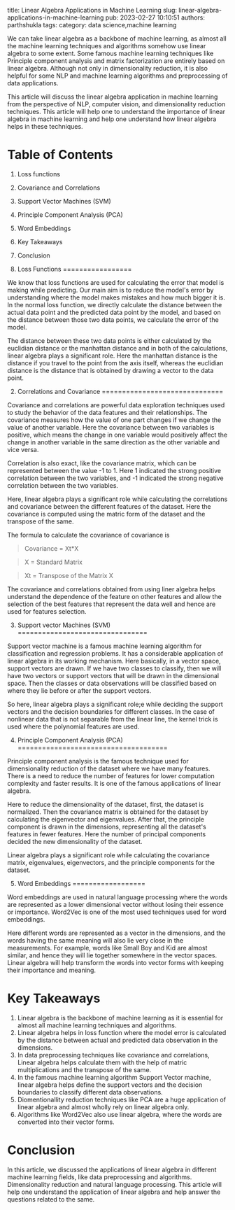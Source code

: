 title: Linear Algebra Applications in Machine Learning
slug: linear-algebra-applications-in-machine-learning
pub: 2023-02-27 10:10:51
authors: parthshukla
tags: 
category: data science,machine learning

We can take linear algebra as a backbone of machine learning, as almost all the machine learning techniques and algorithms somehow use linear algebra to some extent. Some famous machine learning techniques like Principle component analysis and matrix factorization are entirely based on linear algebra. Although not only in dimensionality reduction, it is also helpful for some NLP and machine learning algorithms and preprocessing of data applications.

This article will discuss the linear algebra application in machine learning from the perspective of NLP, computer vision, and dimensionality reduction techniques. This article will help one to understand the importance of linear algebra in machine learning and help one understand how linear algebra helps in these techniques.

Table of Contents
=================


1. Loss functions
2. Covariance and Correlations
3. Support Vector Machines (SVM)
4. Principle Component Analysis (PCA)
5. Word Embeddings
6. Key Takeaways
7. Conclusion


1. Loss Functions
=================



We know that loss functions are used for calculating the error that model is making while predicting. Our main aim is to reduce the model's error by understanding where the model makes mistakes and how much bigger it is. In the normal loss function, we directly calculate the distance between the actual data point and the predicted data point by the model, and based on the distance between those two data points, we calculate the error of the model.

The distance between these two data points is either calculated by the euclidian distance or the manhattan distance and in both of the calculations, linear algebra plays a significant role. Here the manhattan distance is the distance if you travel to the point from the axis itself, whereas the euclidian distance is the distance that is obtained by drawing a vector to the data point.

2. Correlations and Covariance
==============================



Covariance and correlations are powerful data exploration techniques used to study the behavior of the data features and their relationships. The covariance measures how the value of one part changes if we change the value of another variable. Here the covariance between two variables is positive, which means the change in one variable would positively affect the change in another variable in the same direction as the other variable and vice versa.

Correlation is also exact, like the covariance matrix, which can be represented between the value -1 to 1. Here 1 indicated the strong positive correlation between the two variables, and -1 indicated the strong negative correlation between the two variables.

Here, linear algebra plays a significant role while calculating the correlations and covariance between the different features of the dataset. Here the covariance is computed using the matric form of the dataset and the transpose of the same.

The formula to calculate the covariance of covariance is



> Covariance = Xt*X

> X = Standard Matrix

> Xt = Transpose of the Matrix X




The covariance and correlations obtained from using liner algebra helps understand the dependence of the feature on other features and allow the selection of the best features that represent the data well and hence are used for features selection.

3. Support vector Machines (SVM)
================================



Support vector machine is a famous machine learning algorithm for classification and regression problems. It has a considerable application of linear algebra in its working mechanism. Here basically, in a vector space, support vectors are drawn. If we have two classes to classify, then we will have two vectors or support vectors that will be drawn in the dimensional space. Then the classes or data observations will be classified based on where they lie before or after the support vectors.

So here, linear algebra plays a significant role;e while deciding the support vectors and the decision boundaries for different classes. In the case of nonlinear data that is not separable from the linear line, the kernel trick is used where the polynomial features are used.

4. Principle Component Analysis (PCA)
=====================================



Principle component analysis is the famous technique used for dimensionality reduction of the dataset where we have many features. There is a need to reduce the number of features for lower computation complexity and faster results. It is one of the famous applications of linear algebra.

Here to reduce the dimensionality of the dataset, first, the dataset is normalized. Then the covariance matrix is obtained for the dataset by calculating the eigenvector and eigenvalues. After that, the principle component is drawn in the dimensions, representing all the dataset's features in fewer features. Here the number of principal components decided the new dimensionality of the dataset.

Linear algebra plays a significant role while calculating the covariance matrix, eigenvalues, eigenvectors, and the principle components for the dataset.

5. Word Embeddings
==================



Word embeddings are used in natural language processing where the words are represented as a lower dimensional vector without losing their essence or importance. Word2Vec is one of the most used techniques used for word embeddings.

Here different words are represented as a vector in the dimensions, and the words having the same meaning will also lie very close in the measurements. For example, words like Small Boy and Kid are almost similar, and hence they will lie together somewhere in the vector spaces. Linear algebra will help transform the words into vector forms with keeping their importance and meaning.

Key Takeaways
=============


1. Linear algebra is the backbone of machine learning as it is essential for almost all machine learning techniques and algorithms.
2. Linear algebra helps in loss function where the model error is calculated by the distance between actual and predicted data observation in the dimensions.
3. In data preprocessing techniques like covariance and correlations, Linear algebra helps calculate them with the help of matric multiplications and the transpose of the same.
4. In the famous machine learning algorithm Support Vector machine, linear algebra helps define the support vectors and the decision boundaries to classify different data observations.
5. Diomentionallity reduction techniques like PCA are a huge application of linear algebra and almost wholly rely on linear algebra only.
6. Algorithms like Word2Vec also use linear algebra, where the words are converted into their vector forms.


Conclusion
==========



In this article, we discussed the applications of linear algebra in different machine learning fields, like data preprocessing and algorithms. Dimensionality reduction and natural language processing. This article will help one understand the application of linear algebra and help answer the questions related to the same.

